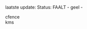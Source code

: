 laatste update: 
Status: FAALT - geel - 
<div class="service R">cfence</div><div class="service Y">kms</div>